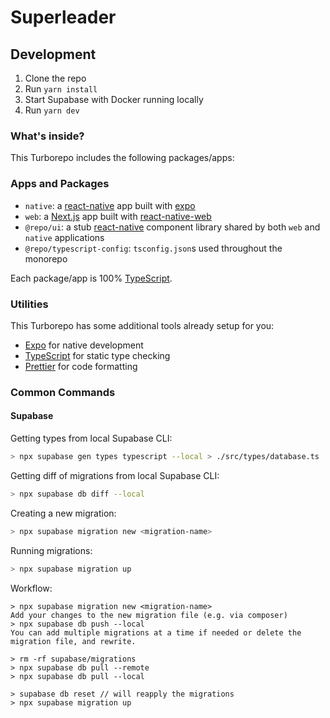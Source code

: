 # Superleader

## Development

1. Clone the repo
2. Run `yarn install`
3. Start Supabase with Docker running locally
4. Run `yarn dev`

### What's inside?

This Turborepo includes the following packages/apps:

### Apps and Packages

- `native`: a [react-native](https://reactnative.dev/) app built with [expo](https://docs.expo.dev/)
- `web`: a [Next.js](https://nextjs.org/) app built with [react-native-web](https://necolas.github.io/react-native-web/)
- `@repo/ui`: a stub [react-native](https://reactnative.dev/) component library shared by both `web` and `native` applications
- `@repo/typescript-config`: `tsconfig.json`s used throughout the monorepo

Each package/app is 100% [TypeScript](https://www.typescriptlang.org/).

### Utilities

This Turborepo has some additional tools already setup for you:

- [Expo](https://docs.expo.dev/) for native development
- [TypeScript](https://www.typescriptlang.org/) for static type checking
- [Prettier](https://prettier.io) for code formatting

### Common Commands

#### Supabase

Getting types from local Supabase CLI:

```bash
> npx supabase gen types typescript --local > ./src/types/database.ts
```

Getting diff of migrations from local Supabase CLI:

```bash
> npx supabase db diff --local
```

Creating a new migration:

```bash
> npx supabase migration new <migration-name>
```

Running migrations:

```bash
> npx supabase migration up
```

Workflow:
```
> npx supabase migration new <migration-name>
Add your changes to the new migration file (e.g. via composer)
> npx supabase db push --local
You can add multiple migrations at a time if needed or delete the migration file, and rewrite.

> rm -rf supabase/migrations
> npx supabase db pull --remote
> npx supabase db pull --local

> supabase db reset // will reapply the migrations
> npx supabase migration up
```
